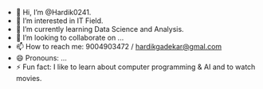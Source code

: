- 👋 Hi, I’m @Hardik0241.
- 👀 I’m interested in IT Field.
- 🌱 I’m currently learning Data Science and Analysis.
- 💞️ I’m looking to collaborate on ...
- 📫 How to reach me: 9004903472 / hardikgadekar@gmal.com
- 😄 Pronouns: ...
- ⚡ Fun fact: I like to learn about computer programming & AI and to watch movies.
<!---
Hardik0241/Hardik0241 is a ✨ special ✨ repository because its `README.md` (this file) appears on your GitHub profile.
You can click the Preview link to take a look at your changes.
--->
